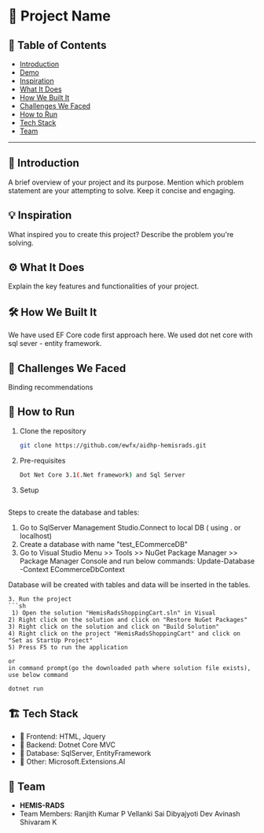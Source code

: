 # 🚀 Project Name

## 📌 Table of Contents
- [Introduction](#introduction)
- [Demo](#demo)
- [Inspiration](#inspiration)
- [What It Does](#what-it-does)
- [How We Built It](#how-we-built-it)
- [Challenges We Faced](#challenges-we-faced)
- [How to Run](#how-to-run)
- [Tech Stack](#tech-stack)
- [Team](#team)

---

## 🎯 Introduction
A brief overview of your project and its purpose. Mention which problem statement are your attempting to solve. Keep it concise and engaging.

## 💡 Inspiration
What inspired you to create this project? Describe the problem you're solving.

## ⚙️ What It Does
Explain the key features and functionalities of your project.

## 🛠️ How We Built It
We have used EF Core code first approach here.
We used dot net core with sql sever - entity framework. 

## 🚧 Challenges We Faced
Binding recommendations

## 🏃 How to Run
1. Clone the repository  
   ```sh
   git clone https://github.com/ewfx/aidhp-hemisrads.git
   ```
2. Pre-requisites
   ```sh
   Dot Net Core 3.1(.Net framework) and Sql Server
   ```
2. Setup
   ```sh
 Steps to create the database and tables:
1) Go to SqlServer Management Studio.Connect to local DB ( using . or localhost)
2) Create a database with name "test_ECommerceDB"
3) Go to Visual Studio Menu >> Tools >> NuGet Package Manager >> Package Manager Console and run below commands:
 Update-Database -Context ECommerceDbContext

 Database will be created with tables and data will be inserted in the tables.
   ```
3. Run the project  
   ```sh
    1) Open the solution "HemisRadsShoppingCart.sln" in Visual 
 2) Right click on the solution and click on "Restore NuGet Packages"
 3) Right click on the solution and click on "Build Solution"
 4) Right click on the project "HemisRadsShoppingCart" and click on "Set as StartUp Project"
 5) Press F5 to run the application

or
in command prompt(go the downloaded path where solution file exists), use below command

dotnet run
```

## 🏗️ Tech Stack
- 🔹 Frontend: HTML, Jquery
- 🔹 Backend: Dotnet Core MVC
- 🔹 Database: SqlServer, EntityFramework
- 🔹 Other: Microsoft.Extensions.AI
  
## 👥 Team
- **HEMIS-RADS**
- Team Members:
  Ranjith Kumar P
  Vellanki Sai
  Dibyajyoti Dev
  Avinash Shivaram K
